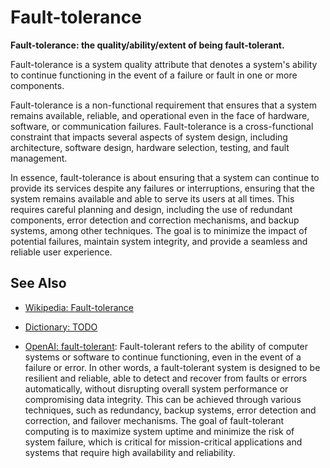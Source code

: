 # Fault-tolerance

**Fault-tolerance: the quality/ability/extent of being fault-tolerant.**

<span data-chatgpt-prompt="explain fault-tolerance (system quality attribute, cross-functional constraint, non-functional requirement)">

Fault-tolerance is a system quality attribute that denotes a system's ability to continue functioning in the event of a failure or fault in one or more components.

Fault-tolerance is a non-functional requirement that ensures that a system remains available, reliable, and operational even in the face of hardware, software, or communication failures. Fault-tolerance is a cross-functional constraint that impacts several aspects of system design, including architecture, software design, hardware selection, testing, and fault management.

In essence, fault-tolerance is about ensuring that a system can continue to provide its services despite any failures or interruptions, ensuring that the system remains available and able to serve its users at all times. This requires careful planning and design, including the use of redundant components, error detection and correction mechanisms, and backup systems, among other techniques. The goal is to minimize the impact of potential failures, maintain system integrity, and provide a seamless and reliable user experience.

</span>

## See Also

* [Wikipedia: Fault-tolerance](https://wikipedia.org/wiki/Fault-tolerance)

* [Dictionary: TODO](TODO)

* [OpenAI: fault-tolerant](https:://openai.com): <span data-chatgpt-prompt="define fault-tolerant (computers and software)">Fault-tolerant refers to the ability of computer systems or software to continue functioning, even in the event of a failure or error. In other words, a fault-tolerant system is designed to be resilient and reliable, able to detect and recover from faults or errors automatically, without disrupting overall system performance or compromising data integrity. This can be achieved through various techniques, such as redundancy, backup systems, error detection and correction, and failover mechanisms. The goal of fault-tolerant computing is to maximize system uptime and minimize the risk of system failure, which is critical for mission-critical applications and systems that require high availability and reliability.</span>
